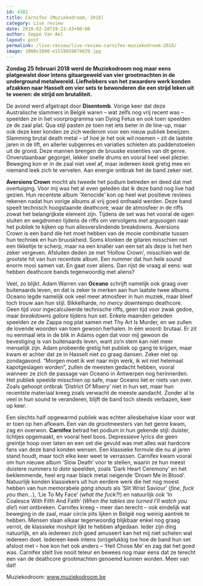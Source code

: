 ```yaml
---
id: 4382
title: Carnifex (Muziekodroom, 2018)
category: Live review
date: 2018-02-28T19:23:43+00:00
author: Seppe Van Ael
layout: post
permalink: /live-review/live-review-carnifex-muziekodroom-2018/
image: 1000x1000-e1519659874639.jpg
---
```

**Zondag 25 februari 2018 werd de Muziekodroom nog maar eens platgewalst door intens gitaargeweld van vier grootmachten in de underground metalwereld. Liefhebbers van het zwaardere werk konden afzakken naar Hasselt om vier sets te bewonderen die een strijd leken uit te voeren: de strijd om brutaliteit.**

De avond werd afgetrapt door **Disentomb**. Vorige keer dat deze Australische slammers in België waren – wat zelfs nog vrij recent was – speelden ze in het voorprogramma van Dying Fetus en ook toen speelden ze de zaal plat. Qua stijl pasten ze toen net iets beter in de line-up, maar ook deze keer konden ze zich wederom voor een nieuw publiek bewijzen. Slamming brutal death metal – of hoe je het ook wil noemen – zit de laatste jaren in de lift, en allerlei subgenres en variaties schieten als paddenstoelen uit de grond. Deze mannen brengen de bruuske essenties van dit genre. Onverstaanbaar gegorgel, lekker snelle drums en vooral heel veel plezier. Beweging kon er in de zaal niet veel af, maar iedereen keek gretig mee en niemand leek zich te vervelen. Aan energie ontbrak het de band zeker niet.

**Aversions Crown** mocht als tweede het podium betreden en deed dat met overtuiging. Voor mij was het al even geleden dat ik deze band nog live had gezien. Hun recentste album ‘Xenocide’ kon op heel wat positieve reviews rekenen nadat hun vorige albums al vrij goed onthaald werden. Deze band speelt technisch hoogstaande deathcore, waar de atmosfeer in de riffs zowat het belangrijkste element zijn. Tijdens de set was het vooral de ogen sluiten en wegdromen tijdens de riffs om vervolgens met argusogen naar het publiek te kijken op hun allesverslindende breakdowns. Aversions Crown is een band die het moet hebben van de mooie combinatie tussen hun techniek en hun bruuskheid. Soms klonken de gitaren misschien net een tikkeltje te scherp, maar na een knaller van een set als deze is het hen zeker vergeven. Afsluiten deden ze met ‘Hollow Crown’, misschien wel de grootste hit van hun recentste album. Een nummer dat hun hele sound enorm mooi samen vat. En gaat over aliens. Dan rijst de vraag al eens: wat hebben deathcore bands tegenwoordig met aliens?

Veel, zo blijkt. Adam Warren van **Oceano** schrijft namelijk ook graag over buitenaards leven, en dat is zeker te merken aan hun laatste twee albums. Oceano legde namelijk ook veel meer atmosfeer in hun muziek, maar bleef toch trouw aan hun stijl. Bikkelharde, _no mercy_ downtempo deathcore. Geen tijd voor ingecalculeerde technische riffs, geen tijd voor zwak gedoe, maar _breakdowns galore_ tijdens hun set. Enkele maanden geleden speelden ze de Zappa nog plat samen met Thy Art Is Murder, en we zullen de lovende woorden van toen gewoon herhalen. In één woord: brutaal. Er zit nu eenmaal iets in de blik in Adams ogen dat voor mij gewoon de bevestiging is van buitenaards leven, want zo’n stem kan niet meer menselijk zijn. Adam probeerde gretig het publiek op gang te krijgen, maar kwam er achter dat ze in Hasselt niet zo graag dansen. Zeker niet op zondagavond. “Morgen moet ik wel naar mijn werk, ik wil niet helemaal kapotgeslagen worden”, zullen de meesten gedacht hebben, vooral wanneer ze zich de passage van Oceano in Antwerpen nog herinnerden. Het publiek speelde misschien op safe, maar Oceano liet er niets van over. Zoals gehoopt ontbrak ‘District Of Misery’ niet in hun set, maar hun recentste materiaal kreeg zoals verwacht de meeste aandacht. Zonder al te veel in hun sound te veranderen, blijft de band toch steeds verbazen, keer op keer.

Een slechts half opgewarmd publiek was echter allesbehalve klaar voor wat er toen op hen afkwam. Een van de grootmeesters van het genre kwam, zag en overwon. **Carnifex** betrad het podium in hun gekende stijl: duister, lichtjes opgemaakt, en vooral heel boos. Depressieve lyrics die geen greintje hoop over laten en een set die gevuld was met alles wat hardcore fans van deze band konden wensen. Een klassieke formule die nu al jaren stand houdt, maar toch elke keer weet te verrassen. Carnifex kwam vooral om hun nieuwe album ‘Slow Death’ voor te stellen, waarin ze hun meest duistere nummers _to date_ speelden, zoals ‘Dark Heart Ceremony’ en het beklemmende, heel erg naar black metal neigende ‘Drown Me In Blood’. Natuurlijk konden klassiekers uit hun eerdere werk die het nog moest hebben van hun memorabele _gang shouts_ als ‘Slit Wrist Saviour’ (_fine, fuck you then…_), ‘Lie To My Face’ (_what the fuck?!_) en natuurlijk ook ‘In Coalesce With Filth And Faith’ (_When the tables are turned I’ll watch you die!_) niet ontbreken. Carnifex kreeg – meer dan terecht – ook eindelijk wat beweging in de zaal, maar circle pits lijken in België nog weinig aantrek te hebben. Mensen slaan elkaar tegenwoordig blijkbaar enkel nog graag verrot, de klassieke moshpit lijkt te hebben afgedaan. Ieder zijn ding natuurlijk, en als iedereen zich goed amuseert kan het mij niet schelen wat iedereen doet. Iedereen keek intens (on)gelukkig toe hoe de band hun set afsloot met – hoe kon het ook anders – ‘Hell Chose Me’ en zag dat het goed was. Carnifex stelt live nooit teleur en bewees nog maar eens dat ze terecht een van de deathcore grootmachten genoemd kunnen worden. Meer van dat!

Muziekodroom: www.muziekodroom.be